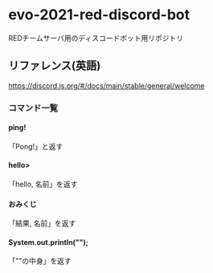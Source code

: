 # evo-2021-red-discord-bot
REDチームサーバ用のディスコードボット用リポジトリ

## リファレンス(英語)
https://discord.js.org/#/docs/main/stable/general/welcome

### コマンド一覧
#### ping!
「Pong!」と返す

#### hello>
「hello, 名前」を返す
#### おみくじ
「結果, 名前」を返す
#### System.out.println("");
「""の中身」を返す
